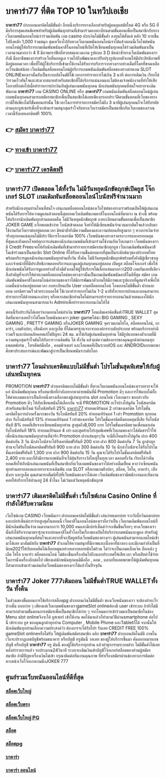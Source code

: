 # บาคาร่า77  ที่ติด TOP 10 ในทวีปเอเชีย

**บาคาร่า77** ฝากถอนเครดิตไม่มีขั้นต่ำ  อีกหนึ่งบริการทางเลือกสำหรับผู้คนยุคสมัยใหม่ 4G หรือ 5G ที่มีบริการสุดแสนพิเศษสำหรับผู้เดิมพันทุกท่านที่เข้ามาร่วมลงทะเบียนตามขั้นตอนเพื่อเป็นสมาชิกกับทางเว็บเกมพนันออนไลน์เราร่วมเดิมพัน เกม casino  ฝากเงินไม่มีขั้นต่ำ ลงทุนได้ตั้งแต่ หลัก 10 บาทขึ้นไปถึงหลัก 1,000 ร่วมสนุก สุดเหวี่ยงไปกับทางเว็บเกมพนันออนไลน์เราได้แล้วตอนนี้เว็บไซต์พนันออนไลน์ผู้ให้บริการเกมเดิมพันพนันคาสิโนออนไลน์ที่เปิดให้เซียนพนันทุกคนได้ร่วมเดิมพันมาเป็นเวลานานมากกว่า 4 ปี มีภาพกราฟิกที่สวยสดและงดงาม รูปแบบ 3 D
มิหนำซ้ำทางเว็บเดิมพันของเรายังมี มืออาชีพของการสร้างเว็บที่คอยดูเล  รวมไปถึงพัฒนาและปรับปรุงรูปแบบตัวเกมให้มีประสิทธิภาพที่ดีอยู่ตลอดเวลา เพื่อที่ให้ผู้ใช้บริการที่เข้ามาใช้งานได้รับการบริการจากทางเราอย่างเต็มที่โดยที่ขาดเหลืออะไรแม้แต่น้อย เว็บเดิมพันสล็อตออนไลน์ผู้บริการเกมพนันเดิมพันสล็อตของทางค่ายเกม SLOT ONLINEของเรานั้นยังเป็นระบบอัตโนมัติใช้เวลาการทำรายการไม่เกิน 3 นาที ต่อการเติมเงิน เรียกได้ว่ารวดเร็วทันใจและสะดวกสบายสำหรับสมาชิกที่ใช้บริการแน่นอนและไม่ต้องแจ้งพนักงานที่ทำให้เสียโอกาสอีกต่อไปเมื่อทำรายการฝากงินกับผู้เล่นเกมพนันทุกคน
นักเล่นพนันทุกคนที่สนใจอยากจะเดิมพันเกม **บาคาร่า77** เกม CASINO ONLINE หรือ ***บาคาร่า77*** เกมพนันเดิมพันสล็อตออนไลน์ผู้เล่นเกมพนันทุกคนสามารถสมัครสมาชิกเพื่อเป็นสมาชิกได้เลยเพียงกรอกประวัติตามขั้นตอนที่เว็บของทางเรามีให้เพียงไม่กี่ขั้นตอนเท่านั้น ใช้เวลาในการทำรายการสมัครไม่ถึง 3 นาทีผู้เล่นทุกคนก็จะได้รับรหัสผ่านและยูสเซอร์เพื่อที่จะเข้ามาร่วมสนุกสุดเร้าใจกับทางเว็บเราสมัครเป็นสมาชิกกับเว็บเกมของเราณ เวลานี้รับเลยเครดิตฟรี 100%

## 👉 [สมัคร บาคาร่า77](https://archa888.com/)
## 👉 [ทางเข้า บาคาร่า77](https://archa888.com/)
## 👉 [บาคาร่า77 เครดิตฟรี](https://archa888.com/)

## บาคาร่า77 เปิดตลอด ได้ทั้งวัน ไม่มีวันหยุดนักขัตฤกษ์เปิดยูส โจ๊กเกอร์ SLOT เกมเดิมพันสล็อตออนไลน์โบนัสฟรีจำนวนมาก

สำหรับนักลงทุนท่านไหนที่สนใจ เล่นเกมสล็อตออนไลน์ของเว็บไซต์ของทางเราพร้อมเปิดให้ผู้เล่นเกมพนันได้รับการให้ความดูแลแล้วตอนนี้สุดยอดเว็บเดิมพันเกมคาสิโนออนไลน์ที่มาแรง ณ ช่วงนี้ พร้อมให้บริการนักเดิมพันทุกท่านตลอดคืน ไม่มีวันหยุดนักขัตฤกษ์ ลงทะเบียนตามขั้นตอนเพื่อเป็นสมาชิก JOKER GAME แจ็กพอตเข้าง่าย โบนัสเข้าตลอด จึงทำให้มีเซียนพนันจำนวนมากติดใจแล้วกลับมาใช้งานกับเว็บเราต่ออยู่ตลอดเวลา มิหนำซ้ำยังมีความมั่นคงและความปลอดภัยสูงมาก ๆ ทางการเงินจ่ายจริงทุกยอดแน่นอนไม่มีประวัติการโกงเครดิต 100% เว็บพนันของทางเราครบวงจรและครอบคลุมที่สุดและยังตอบโจทย์ทุกการเล่นของนักเล่นเกมพนันที่เข้ามาร่วมใช้งานกับเว็บเกมเรา
เว็บพนันของเรามี Credit Freeแจกให้กับนักเดิมพันที่เข้ามาทำรายการสมัครสมาชิกทุกยูส เว็บเกมเดิมพันพนันคาสิโนเข้าร่วมมาเป็นสมาชิก Slot Online ที่ได้รับความชื่นชอบมากที่สุดเป็นระดับต้นๆของประเทศไทย พร้อมบริการดูแลนักเล่นเกมพนันทุกท่านทั้งวัน ทั้งคืน ไม่มีวันหยุดนักขัตฤกษ์พร้อมทั้งยังมีผู้เชี่ยวชาญและเจ้าหน้าที่ที่มีประสิทธิภาพคอยบริการและดูแลผู้เล่นทุกคนอยู่ตลอด เปิดยูส สล็อตโจ๊กเกอร์ เพื่อให้นักเล่นพนันได้รับการดูแลอย่างทั่วถึงมีตัวเกมให้ผู้ใช้บริการได้เลือกเล่นมากกว่า200 เกมกันเลยทีเดียว
สิ่งสำคัญที่จะทำให้ค่ายเกมสล็อตออนไลน์ของทางเรานั้นเป็นเกมเดิมพันพนันคาสิโนดีที่สุด สมัคร  เกมเดิมพันพนันคาสิโนออนไลน์ค่ายเกมของเราได้มีการพัฒนาตัวเกมให้มีภาพและรูปแบบที่ดูสมจริงเพื่อให้เกมนั้นน่าเล่นอยู่ตลอดเวลา ลงทะเบียนเปิด User เกมสล็อตออนไลน์ โอนถอนไม่มีขั้นต่ำ ฝากและถอน เครดิตรวดเร็วด้วยระบบออโต้ ใช้เวลาทำรายการไม่เกิน 1-2 นาทีทั้งรายการฝากและถอนสามารถทำรายการได้ด้วยตนเองง่ายๆ หรือหากสมาชิกท่านใดไม่สามารถทำรายการถอนเงินด้วยตนเองได้นักเล่นเกมพนันทุกคนสามารถแจ้ง Adminเพื่อทำรายการถอนเงินให้ได้

ตอนนี้รับประกันได้เลยว่าเกมออนไลน์ทำเงิน **บาคาร่า77** โอนเติมเครดิตขั้นต่ำTRUE WALLET สุดฮิตที่มาแรงเลยก็ว่าได้โดยเว็บพนันของเรา joker gameได้นำ BIG GAMING , SEXY GAMING , PRETTY GAMING หรือJOKER GAMING จุดรวมเกมไฮโล, สล็อตออนไลน์, บาคาร่า, เกมยิงปลา, เสือมังกร และรูเล็ต ที่ได้มาตรฐานจากจากองค์กรระบดับประเทศ พร้อมบริการอย่าดีรวดเร็วและปลอดภัยคอยแก้ไขปัญหา 24 ชม. มาให้กับผู้เล่นพนันทุกท่าน ได้มีรูปแบบของตัวเกมที่มีความสนุกสุดเร้าใจมันไปกับการวางเดิมพัน ได้ ทั้งวัน แล้วแต่ความต้องการของคุณลูกค้าผ่านบนทุกแพลตฟอร์ม , โทรศัพท์มือถือ , คอมพิวเตอร์ และไอแพดที่เป็นระบบIOS และ ANDROIDแบบพกพา ศึกษาประสบการณ์และพัฒนาสู่การเป็นเซียนพนันระบดับโลก

## บาคาร่า77 โอนฝากเครดิตแบบไม่มีขั้นต่ำ โปรโมชั่นสุดพิเศษให้กับผู้เล่นพนันทุกคน

 PROMOTION  **บาคาร่า77** ฝากเครดิตแบบไม่มีขั้นต่ำ ที่ทางเว็บเกมพนันออนไลน์ของเราอยากจะให้แก่  นักเดิมพันทุกคน หรือสมาชิกที่กำลังอยากหาค่ายพนันที่มี  Promotion ดีๆ และการให้แบบไม่กั๊ก ให้ค่ายเกมของเราเป็นอีกหนึ่งทางเลือกของผู้เล่นทุกท่าน slot ออนไลน์ เว็บเกมเรา ขอกล่าวกับ Promotion ดีๆ ให้กับเซียนพนันได้เลือกกัน จะมี PROMOTION อะไรบ้างไปดูกัน
โบนัสเครดิตสำหรับสมาชิกใหม่ รับโบนัสทันที 25% [บาคาร่า77](https://archa888.com/) ทำยอดเทิร์นแค่ 2 เท่าของเครดิต
โปรโมชั่นเครดิตในการฝากครั้งแรกของวัน รับโบนัสทันที 20% ทำยอดเทิร์นแค่ 1 เท่า
 Promotion ทุกยอดฝาก รับโบนัสทันที 13% ทำยอดเทิร์นแค่ 1 เท่าของเครดิต
โปรโมชั่นเครดิตคืนยอดทุนที่เสีย รับโบนัสทันที 8% ยอดที่เสียจากเซียนพนันทุกท่าน สูงสุดถึง8,000 บาท
โปรโมชั่นเครดิตชวนเพื่อนมาเล่น รับโบนัสทันที 18% ทำยอดเทิร์นแค่ 4 เท่า
และสุดท้ายโปรสุดพิเศษที่เว็บเกมของเราได้คัดสรรไว้ให้เพื่อนักเล่นเกมพนันทุกท่านที่น่ารัก  Promotion ฝากเล่นทุกๆวัน จะมีสิ่งไหนบ้างไปดูกัน
ฝาก 400 ติดต่อกัน 3 วัน นักล่าโบนัสจะได้รับเครดิตฟรีทันที 200 บาท
ฝาก 800 ติดต่อกัน 7 วัน ลูกค้าทุกท่านจะได้รับโบนัสเครดิตฟรีทันที 900 บาท
ฝาก 300 ติดต่อกัน 10 วัน นักล่าโบนัสจะได้รับโปรโมชั่นเครดิตฟรีทันที 1,300 บาท
ฝาก 900 ติดต่อกัน 15 วัน คุณจะได้รับโปรโมชั่นเครดิตฟรีทันที 2,400 บาท
และก็ยังมีการแทงพนันที่จะได้ลุ้นรับรางวัลใหญ่ในทุกเวลา ตลอดทั้งวัน เรียกได้ว่าคืนยอดเสียให้กับนักเล่นเกมพนันที่เป็นสมาชิกกับเว็บเกมพนันของเราได้อย่างเต็มเปี่ยม หากว่าเซียนพนันทุกท่านอยากลองและอยากจะลงเดิมพัน เกม SLOT หรือเกมเกมยิงปลา, สล็อต, ไฮโล, บาคาร่า, เสือมังกร และรูเล็ต คุณสามารถสัมผัสไปที่เว็บพนันของเราได้เลย เว็บเดิมพันของเรามีพนักงานและทีมงานคอยให้บริการให้ท่านอยู่ 24 ชั่วโมง ไม่เว้นแต่วันหยุดนักขัตฤกษ์

## บาคาร่า77 เติมเครดิตไม่มีขั้นต่ำ  เว็บไซต์เกม  Casino Online ที่กำลังได้รับความนิยม

เว็บไซต์เกม CASINO เว็บพนันเรา ฝากถอนเครดิตไม่มีขั้นต่ำ เล่นง่ายแตกบ่อย รางวัลบิ๊กวินแตกบ่อยและเปอร์เซ็นต์การจ่ายสูงสุดในตอนนี้ เว็บคาสิโนออนไลน์ของเราถือว่าเป็น เว็บเกมเดิมพันออนไลน์ที่มีนักเดิมพันเป็นจำนวนมากมากกว่า 10,000 คนและมีเปอร์เซ็นต์ว่าจะเพิ่มขึ้นเรื่อยๆ ทางเว็บของเรานั้นยังได้รับจากมาตราฐานจากบ่อนคาสิโนทั่วโลกในเรื่องของเปิดให้บริการเกมพนันและดูแล สำหรับผู้เล่นเกมพนันทุกคนที่สนใจและอยากที่จะเปิดยูสกับเว็บพนันของทางเรา ผู้เล่นพนันสามารถแอดไลน์เข้ามาได้เลย
	มาสัมผัสกับ **บาคาร่า77** ตัวเกมให้ความสนุกที่มีภาพและเนื้อหาที่น่าลอง และมีเกมกำลังเป็นที่นิยม2021ให้กับยอดฮิตได้เลือกหมุนอย่างหลากหลายนับไม่ถ้วน  ไม่ว่าจะเป็นเกมแบ็กแจ๊ค ป๊อกเด้ง รูเล็ต ไฮโล บาคาร่า สล็อตออนไลน์ ไม่ต้องขึ้นเครื่องบินไปถึงนอกประเทศให้เสียเวลา หรือเสียค่าใช้จ่ายในการนั่งเครื่องอีกต่อไป เพียงแค่นักพนันทุกคนมีมือถือ , คอม , และแท็บเลตพกพาได้ผู้เดิมพันทุกคนก็สามารถเข้ามาร่วมเล่นกับเว็บพนันของทางเราได้แล้วในปัจจุบัน

## บาคาร่า77 Joker 777เติมถอน ไม่มีขั้นต่ำTRUE WALLETทั้งวัน ทั้งคืน

ในส่วนของขั้นตอนการใช้บริการสล็อตpg ฝากถอนเงินไม่มีขั้นต่ำ ของเว็บพนันของเรา จะต้องทำอะไรบ้างนั้น แบบง่าย ๆ เพียงแค่เว็บเกมพนันของเราgameSlot onlineต้องมี user เข้าระบบ ถ้ายังไม่มีสามารถทำตามขั้นตอนการสมัครเพื่อเป็นสมาชิกได้ง่าย ๆ จากโหมดการเข้าร่วมมาเป็นสมาชิกในช่อง Menu slot onlineจึงจะได้ ยูสเซอร์ เข้าใช้งาน พอได้มาแล้วก็ทำตามวิธีผ่านsmartphone ต่อไปนี้
เข้าระบบ ยูส  ของคุณลูกค้าทุกท่าน Computer , Mobile Phone และTabletก็ได้
จากนั้นให้นักเดิมพันทุกท่านเลือกความประสงค์ว่า ต้องการจะได้รับโปร รับเลย CREDIT FREE 100% gameSlot onlineหรือไม่รับ
ให้ผู้เดิมพันสมัครสมาชิก คลิก **บาคาร่า77** ฝากถอนอัตโนมัติ ภาพในเว็บจะปรากฏเลขบัญชีพร้อมธนาคาร หรือบัญชี ทรูมันนี่ วอเลท ของผู้ให้บริการขึ้นมา
คัดลอกหมายเลขบัญชี หรือบัญชี **บาคาร่า77** ทรู มันนี่ ของผู้ใช้บริการทุกท่าน แล้วทำธุรกรรมระบบฝาก ไม่มีขั้นต่ำได้เลย
หลังทำรายการแล้ว รอประมาณ24วินาที ระบบจะเติมเงินเข้าบัญชีโจ๊กเกอร์สล็อตของท่านผู้สมัครสมาชิก
ถ้ามีปัญหาเรื่องเงินไม่เข้า กรุณาติดต่อทีมงานคุณภาพ ที่ทำเรื่องสมัครผ่านช่องทางการติดต่อทางหน้าเว็บโจ๊กเกอเกมมิ่งJOKER 777

## ศูนย์รวมเว็บพนันออนไลน์ที่ดีที่สุด

### [สล็อตเว็บใหญ่](https://archa888.com/)
### [สล็อตเว็บตรง](https://slot168boy.com/)
### [สล็อตเว็บใหญ่ PG](https://archa888.com/)
### [สล็อต](https://atom.io/themes/%E0%B8%AA%E0%B8%A5%E0%B9%87%E0%B8%AD%E0%B8%95%E3%80%90%E0%B9%80%E0%B8%A7%E0%B9%87%E0%B8%9A%20%E0%B8%AA%E0%B8%A5%E0%B9%87%E0%B8%AD%E0%B8%95%20%E0%B8%AD%E0%B8%AD%E0%B8%99%E0%B9%84%E0%B8%A5%E0%B8%99%E0%B9%8C%20%E0%B8%AD%E0%B8%B1%E0%B8%99%E0%B8%94%E0%B8%B1%E0%B8%9A%201%E3%80%91)
### [สล็อตpg](https://atom.io/themes/%E0%B8%AA%E0%B8%A5%E0%B9%87%E0%B8%AD%E0%B8%95pg%E3%80%90pg%20slot%201%20%E0%B8%9A%E0%B8%B2%E0%B8%97%E3%80%91)
### [บาคาร่า](https://atom.io/themes/%E0%B8%9A%E0%B8%B2%E0%B8%84%E0%B8%B2%E0%B8%A3%E0%B9%88%E0%B8%B2%E3%80%90%E0%B8%82%E0%B8%B1%E0%B9%89%E0%B8%99%E0%B8%95%E0%B9%88%E0%B8%B3%201%20%E0%B8%9A%E0%B8%B2%E0%B8%97%E3%80%91)
### [บาคาร่า ออนไลน์](https://atom.io/themes/%E0%B8%9A%E0%B8%B2%E0%B8%84%E0%B8%B2%E0%B8%A3%E0%B9%88%E0%B8%B2%20%E0%B8%AD%E0%B8%AD%E0%B8%99%E0%B9%84%E0%B8%A5%E0%B8%99%E0%B9%8C%E3%80%90%E0%B9%80%E0%B8%A7%E0%B9%87%E0%B8%9A%20%E0%B8%AA%E0%B8%A5%E0%B9%87%E0%B8%AD%E0%B8%95%20%E0%B8%AD%E0%B8%AD%E0%B8%99%E0%B9%84%E0%B8%A5%E0%B8%99%E0%B9%8C%20%E0%B8%AD%E0%B8%B1%E0%B8%99%E0%B8%94%E0%B8%B1%E0%B8%9A%201%E3%80%91)
